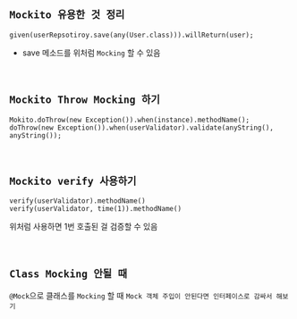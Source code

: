 ## `Mockito 유용한 것 정리`

```
given(userRepsotiroy.save(any(User.class))).willReturn(user);
```

- save 메소드를 위처럼 `Mocking` 할 수 있음

<br>

## `Mockito Throw Mocking 하기`

```
Mokito.doThrow(new Exception()).when(instance).methodName();
doThrow(new Exception()).when(userValidator).validate(anyString(), anyString());
```

<br>

## `Mockito verify 사용하기`

```
verify(userValidator).methodName()
verify(userValidator, time(1)).methodName()
```

위처럼 사용하면 1번 호출된 걸 검증할 수 있음

<br>

## `Class Mocking 안될 때`

`@Mock`으로 클래스를 `Mocking` 할 때 `Mock 객체 주입이 안된다면 인터페이스로 감싸서 해보기`

<br>

